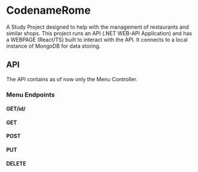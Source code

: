# CodenameRome
A Study Project designed to help with the management of restaurants and similar shops.
This project runs an API (.NET WEB-API Application) and has a WEBPAGE (React/TS) built to interact with the API.
It connects to a local instance of MongoDB for data storing.

## API

The API contains as of now only the Menu Controller.

### Menu Endpoints

#### GET/id/
#### GET
#### POST
#### PUT
#### DELETE
